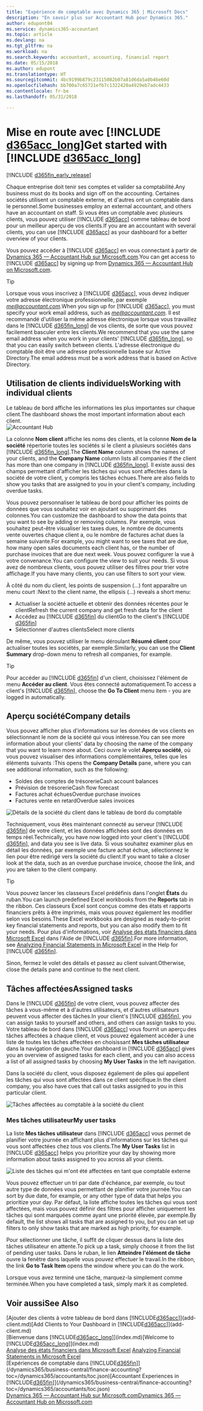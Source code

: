 ```yaml
---
title: "Expérience de comptable avec Dynamics 365 | Microsoft Docs"
description: "En savoir plus sur Accountant Hub pour Dynamics 365."
author: edupont04
ms.service: dynamics365-accountant
ms.topic: article
ms.devlang: na
ms.tgt_pltfrm: na
ms.workload: na
ms.search.keywords: accountant, accounting, financial report
ms.date: 05/15/2018
ms.author: edupont
ms.translationtype: HT
ms.sourcegitcommit: 4bc9199b879c23115082b07a81d6da5a0b46e60d
ms.openlocfilehash: bb700a7c65721efb7c1322420a4929eb7adc4433
ms.contentlocale: fr-be
ms.lasthandoff: 05/31/2018

---
```

# <a name="get-started-with-include-d365acclongincludesd365acclongmdmd"></a><span data-ttu-id="604cf-103">Mise en route avec [!INCLUDE [d365acc_long](includes/d365acc_long_md.md)]</span><span class="sxs-lookup"><span data-stu-id="604cf-103">Get started with [!INCLUDE [d365acc_long](includes/d365acc_long_md.md)]</span></span>
[!INCLUDE [d365fin_early_release](includes/d365fin_early_release.md.md)]

<span data-ttu-id="604cf-104">Chaque entreprise doit tenir ses comptes et valider sa comptabilité.</span><span class="sxs-lookup"><span data-stu-id="604cf-104">Any business must do its books and sign off on the accounting.</span></span> <span data-ttu-id="604cf-105">Certaines sociétés utilisent un comptable externe, et d'autres ont un comptable dans le personnel.</span><span class="sxs-lookup"><span data-stu-id="604cf-105">Some businesses employ an external accountant, and others have an accountant on staff.</span></span> <span data-ttu-id="604cf-106">Si vous êtes un comptable avec plusieurs clients, vous pouvez utiliser [!INCLUDE [d365acc](includes/d365acc_md.md)] comme tableau de bord pour un meilleur aperçu de vos clients.</span><span class="sxs-lookup"><span data-stu-id="604cf-106">If you are an accountant with several clients, you can use [!INCLUDE [d365acc](includes/d365acc_md.md)] as your dashboard for a better overview of your clients.</span></span>  

<span data-ttu-id="604cf-107">Vous pouvez accéder à [!INCLUDE [d365acc](includes/d365acc_md.md)] en vous connectant à partir de [Dynamics 365 — Accountant Hub sur Microsoft.com](https://www.microsoft.com/en-us/dynamics365/financial-insights-for-accountants).</span><span class="sxs-lookup"><span data-stu-id="604cf-107">You can get access to [!INCLUDE [d365acc](includes/d365acc_md.md)] by signing up from [Dynamics 365 — Accountant Hub on Microsoft.com](https://www.microsoft.com/en-us/dynamics365/financial-insights-for-accountants).</span></span>  

> [!TIP]
>  <span data-ttu-id="604cf-108">Lorsque vous vous inscrivez à [!INCLUDE [d365acc](includes/d365acc_md.md)], vous devez indiquer votre adresse électronique professionnelle, par exemple <em>me@accountant.com</em>.</span><span class="sxs-lookup"><span data-stu-id="604cf-108">When you sign up for [!INCLUDE [d365acc](includes/d365acc_md.md)], you must specify your work email address, such as <em>me@accountant.com</em>.</span></span> <span data-ttu-id="604cf-109">Il est recommandé d'utiliser la même adresse électronique lorsque vous travaillez dans le [!INCLUDE [d365fin_long](includes/d365fin_long_md.md)] de vos clients, de sorte que vous pouvez facilement basculer entre les clients.</span><span class="sxs-lookup"><span data-stu-id="604cf-109">We recommend that you use the same email address when you work in your clients' [!INCLUDE [d365fin_long](includes/d365fin_long_md.md)], so that you can easily switch between clients.</span></span> <span data-ttu-id="604cf-110">L'adresse électronique du comptable doit être une adresse professionnelle basée sur Active Directory.</span><span class="sxs-lookup"><span data-stu-id="604cf-110">The email address must be a work address that is based on Active Directory.</span></span>

## <a name="working-with-individual-clients"></a><span data-ttu-id="604cf-111">Utilisation de clients individuels</span><span class="sxs-lookup"><span data-stu-id="604cf-111">Working with individual clients</span></span>
<span data-ttu-id="604cf-112">Le tableau de bord affiche les informations les plus importantes sur chaque client.</span><span class="sxs-lookup"><span data-stu-id="604cf-112">The dashboard shows the most important information about each client.</span></span>  
![Accountant Hub](./media/accountant-get-started/accountant-dashboard-tasks.png)

<span data-ttu-id="604cf-114">La colonne **Nom client** affiche les noms des clients, et la colonne **Nom de la société** répertorie toutes les sociétés si le client a plusieurs sociétés dans [!INCLUDE [d365fin_long](includes/d365fin_long_md.md)].</span><span class="sxs-lookup"><span data-stu-id="604cf-114">The **Client Name** column shows the names of your clients, and the **Company Name** column lists all companies if the client has more than one company in [!INCLUDE [d365fin_long](includes/d365fin_long_md.md)].</span></span> <span data-ttu-id="604cf-115">Il existe aussi des champs permettant d'afficher les tâches qui vous sont affectées dans la société de votre client, y compris les tâches échues.</span><span class="sxs-lookup"><span data-stu-id="604cf-115">There are also fields to show you tasks that are assigned to you in your client's company, including overdue tasks.</span></span>  

<span data-ttu-id="604cf-116">Vous pouvez personnaliser le tableau de bord pour afficher les points de données que vous souhaitez voir en ajoutant ou supprimant des colonnes.</span><span class="sxs-lookup"><span data-stu-id="604cf-116">You can customize the dashboard to show the data points that you want to see by adding or removing columns.</span></span> <span data-ttu-id="604cf-117">Par exemple, vous souhaitez peut-être visualiser les taxes dues, le nombre de documents vente ouvertes chaque client a, ou le nombre de factures achat dues la semaine suivante.</span><span class="sxs-lookup"><span data-stu-id="604cf-117">For example, you might want to see taxes that are due, how many open sales documents each client has, or the number of purchase invoices that are due next week.</span></span> <span data-ttu-id="604cf-118">Vous pouvez configurer la vue à votre convenance.</span><span class="sxs-lookup"><span data-stu-id="604cf-118">You can configure the view to suit your needs.</span></span> <span data-ttu-id="604cf-119">Si vous avez de nombreux clients, vous pouvez utiliser des filtres pour trier votre affichage.</span><span class="sxs-lookup"><span data-stu-id="604cf-119">If you have many clients, you can use filters to sort your view.</span></span>  

<span data-ttu-id="604cf-120">À côté du nom du client, les points de suspension (...) font apparaître un menu court :</span><span class="sxs-lookup"><span data-stu-id="604cf-120">Next to the client name, the ellipsis (...) reveals a short menu:</span></span>

- <span data-ttu-id="604cf-121">Actualiser la société actuelle et obtenir des données récentes pour le client</span><span class="sxs-lookup"><span data-stu-id="604cf-121">Refresh the current company and get fresh data for the client</span></span>  
- <span data-ttu-id="604cf-122">Accédez au [!INCLUDE [d365fin](includes/d365fin_md.md)] du client</span><span class="sxs-lookup"><span data-stu-id="604cf-122">Go to the client's [!INCLUDE [d365fin](includes/d365fin_md.md)]</span></span>  
- <span data-ttu-id="604cf-123">Sélectionner d'autres clients</span><span class="sxs-lookup"><span data-stu-id="604cf-123">Select more clients</span></span>  

<span data-ttu-id="604cf-124">De même, vous pouvez utiliser le menu déroulant **Résumé client** pour actualiser toutes les sociétés, par exemple.</span><span class="sxs-lookup"><span data-stu-id="604cf-124">Similarly, you can use the **Client Summary** drop-down menu to refresh all companies, for example.</span></span>  

> [!TIP]
>  <span data-ttu-id="604cf-125">Pour accéder au [!INCLUDE [d365fin](includes/d365fin_md.md)] d'un client, choisissez l'élément de menu **Accéder au client**. Vous êtes connecté automatiquement.</span><span class="sxs-lookup"><span data-stu-id="604cf-125">To access a client's [!INCLUDE [d365fin](includes/d365fin_md.md)], choose the **Go To Client** menu item - you are logged in automatically.</span></span>

## <a name="company-details"></a><span data-ttu-id="604cf-126">Aperçu société</span><span class="sxs-lookup"><span data-stu-id="604cf-126">Company details</span></span>
<span data-ttu-id="604cf-127">Vous pouvez afficher plus d'informations sur les données de vos clients en sélectionnant le nom de la société qui vous intéresse.</span><span class="sxs-lookup"><span data-stu-id="604cf-127">You can see more information about your clients' data by choosing the name of the company that you want to learn more about.</span></span> <span data-ttu-id="604cf-128">Ceci ouvre le volet **Aperçu société**, où vous pouvez visualiser des informations complémentaires, telles que les éléments suivants :</span><span class="sxs-lookup"><span data-stu-id="604cf-128">This opens the **Company Details** pane, where you can see additional information, such as the following:</span></span>  

* <span data-ttu-id="604cf-129">Soldes des comptes de trésorerie</span><span class="sxs-lookup"><span data-stu-id="604cf-129">Cash account balances</span></span>  
* <span data-ttu-id="604cf-130">Prévision de trésorerie</span><span class="sxs-lookup"><span data-stu-id="604cf-130">Cash flow forecast</span></span>  
* <span data-ttu-id="604cf-131">Factures achat échues</span><span class="sxs-lookup"><span data-stu-id="604cf-131">Overdue purchase invoices</span></span>  
* <span data-ttu-id="604cf-132">Factures vente en retard</span><span class="sxs-lookup"><span data-stu-id="604cf-132">Overdue sales invoices</span></span>  

![Détails de la société du client dans le tableau de bord du comptable](./media/accountant-get-started/accountant-company-details.png)

<span data-ttu-id="604cf-134">Techniquement, vous êtes maintenant connecté au serveur [!INCLUDE [d365fin](includes/d365fin_md.md)] de votre client, et les données affichées sont des données en temps réel.</span><span class="sxs-lookup"><span data-stu-id="604cf-134">Technically, you have now logged into your client's [!INCLUDE [d365fin](includes/d365fin_md.md)], and data you see is live data.</span></span> <span data-ttu-id="604cf-135">Si vous souhaitez examiner plus en détail les données, par exemple une facture achat échue, sélectionnez le lien pour être redirigé vers la société du client.</span><span class="sxs-lookup"><span data-stu-id="604cf-135">If you want to take a closer look at the data, such as an overdue purchase invoice, choose the link, and you are taken to the client company.</span></span>  

> [!TIP]
>  <span data-ttu-id="604cf-136">Vous pouvez lancer les classeurs Excel prédéfinis dans l'onglet **États** du ruban.</span><span class="sxs-lookup"><span data-stu-id="604cf-136">You can launch predefined Excel workbooks from the **Reports** tab in the ribbon.</span></span> <span data-ttu-id="604cf-137">Ces classeurs Excel sont conçus comme des états et rapports financiers prêts à être imprimés, mais vous pouvez également les modifier selon vos besoins.</span><span class="sxs-lookup"><span data-stu-id="604cf-137">These Excel workbooks are designed as ready-to-print key financial statements and reports, but you can also modify them to fit your needs.</span></span> <span data-ttu-id="604cf-138">Pour plus d'informations, voir [Analyse des états financiers dans Microsoft Excel](/dynamics365/business-central/finance-analyze-excel?toc=/dynamics365/accountants/toc.json) dans l'Aide de [!INCLUDE [d365fin](includes/d365fin_md.md)].</span><span class="sxs-lookup"><span data-stu-id="604cf-138">For more information, see [Analyzing Financial Statements in Microsoft Excel](/dynamics365/business-central/finance-analyze-excel?toc=/dynamics365/accountants/toc.json) in the Help for [!INCLUDE [d365fin](includes/d365fin_md.md)].</span></span>  

<span data-ttu-id="604cf-139">Sinon, fermez le volet des détails et passez au client suivant.</span><span class="sxs-lookup"><span data-stu-id="604cf-139">Otherwise, close the details pane and continue to the next client.</span></span>  

## <a name="assigned-tasks"></a><span data-ttu-id="604cf-140">Tâches affectées</span><span class="sxs-lookup"><span data-stu-id="604cf-140">Assigned tasks</span></span>
<span data-ttu-id="604cf-141">Dans le [!INCLUDE [d365fin](includes/d365fin_md.md)] de votre client, vous pouvez affecter des tâches à vous-même et à d'autres utilisateurs, et d'autres utilisateurs peuvent vous affecter des tâches.</span><span class="sxs-lookup"><span data-stu-id="604cf-141">In your client's [!INCLUDE [d365fin](includes/d365fin_md.md)], you can assign tasks to yourself and others, and others can assign tasks to you.</span></span> <span data-ttu-id="604cf-142">Votre tableau de bord dans [!INCLUDE [d365acc](includes/d365acc_md.md)] vous fournit un aperçu des tâches affectées à chaque client, et vous pouvez également accéder à une liste de toutes les tâches affectées en choisissant **Mes tâches utilisateur** dans la navigation de gauche.</span><span class="sxs-lookup"><span data-stu-id="604cf-142">Your dashboard in [!INCLUDE [d365acc](includes/d365acc_md.md)] gives you an overview of assigned tasks for each client, and you can also access a list of all assigned tasks by choosing **My User Tasks** in the left navigation.</span></span>  

<span data-ttu-id="604cf-143">Dans la société du client, vous disposez également de piles qui appellent les tâches qui vous sont affectées dans ce client spécifique.</span><span class="sxs-lookup"><span data-stu-id="604cf-143">In the client company, you also have cues that call out tasks assigned to you in this particular client.</span></span>

![Tâches affectées au comptable à la société du client](./media/accountant-get-started/accountant-company-details-tasks.png)

### <a name="my-user-tasks"></a><span data-ttu-id="604cf-145">Mes tâches utilisateur</span><span class="sxs-lookup"><span data-stu-id="604cf-145">My user tasks</span></span>
<span data-ttu-id="604cf-146">La liste **Mes tâches utilisateur** dans [!INCLUDE [d365acc](includes/d365acc_md.md)] vous permet de planifier votre journée en affichant plus d'informations sur les tâches qui vous sont affectées chez tous vos clients.</span><span class="sxs-lookup"><span data-stu-id="604cf-146">The **My User Tasks** list in [!INCLUDE [d365acc](includes/d365acc_md.md)] helps you prioritize your day by showing more information about tasks assigned to you across all your clients.</span></span>  

![Liste des tâches qui m'ont été affectées en tant que comptable externe](./media/accountant-get-started/accountant-tasklist.png)

<span data-ttu-id="604cf-148">Vous pouvez effectuer un tri par date d'échéance, par exemple, ou tout autre type de données vous permettant de planifier votre journée.</span><span class="sxs-lookup"><span data-stu-id="604cf-148">You can sort by due date, for example, or any other type of data that helps you prioritize your day.</span></span> <span data-ttu-id="604cf-149">Par défaut, la liste affiche toutes les tâches qui vous sont affectées, mais vous pouvez définir des filtres pour afficher uniquement les tâches qui sont marquées comme ayant une priorité élevée, par exemple.</span><span class="sxs-lookup"><span data-stu-id="604cf-149">By default, the list shows all tasks that are assigned to you, but you can set up filters to only show tasks that are marked as high priority, for example.</span></span>

<span data-ttu-id="604cf-150">Pour sélectionner une tâche, il suffit de cliquer dessus dans la liste des tâches utilisateur en attente.</span><span class="sxs-lookup"><span data-stu-id="604cf-150">To pick up a task, simply choose it from the list of pending user tasks.</span></span> <span data-ttu-id="604cf-151">Dans le ruban, le lien **Atteindre l'élément de tâche** ouvre la fenêtre dans laquelle vous pouvez effectuer le travail.</span><span class="sxs-lookup"><span data-stu-id="604cf-151">In the ribbon, the link **Go to Task Item** opens the window where you can do the work.</span></span>  

<span data-ttu-id="604cf-152">Lorsque vous avez terminé une tâche, marquez-la simplement comme terminée.</span><span class="sxs-lookup"><span data-stu-id="604cf-152">When you have completed a task, simply mark it as completed.</span></span>  

## <a name="see-also"></a><span data-ttu-id="604cf-153">Voir aussi</span><span class="sxs-lookup"><span data-stu-id="604cf-153">See Also</span></span>
<span data-ttu-id="604cf-154">[Ajouter des clients à votre tableau de bord dans [!INCLUDE[d365acc](includes/d365acc_md.md)]](add-client.md)</span><span class="sxs-lookup"><span data-stu-id="604cf-154">[Add Clients to Your Dashboard in [!INCLUDE[d365acc](includes/d365acc_md.md)]](add-client.md)</span></span>  
<span data-ttu-id="604cf-155">[Bienvenue dans [!INCLUDE[d365acc_long](includes/d365acc_long_md.md)]](index.md)</span><span class="sxs-lookup"><span data-stu-id="604cf-155">[Welcome to [!INCLUDE[d365acc_long](includes/d365acc_long_md.md)]](index.md)</span></span>  
<span data-ttu-id="604cf-156">[Analyse des états financiers dans Microsoft Excel](/dynamics365/business-central/finance-analyze-excel?toc=/dynamics365/accountants/toc.json) </span><span class="sxs-lookup"><span data-stu-id="604cf-156">[Analyzing Financial Statements in Microsoft Excel](/dynamics365/business-central/finance-analyze-excel?toc=/dynamics365/accountants/toc.json) </span></span>  
<span data-ttu-id="604cf-157">[Expériences de comptable dans [!INCLUDE[d365fin](includes/d365fin_md.md)]](/dynamics365/business-central/finance-accounting?toc=/dynamics365/accountants/toc.json)</span><span class="sxs-lookup"><span data-stu-id="604cf-157">[Accountant Experiences in [!INCLUDE[d365fin](includes/d365fin_md.md)]](/dynamics365/business-central/finance-accounting?toc=/dynamics365/accountants/toc.json)</span></span>  
[<span data-ttu-id="604cf-158">Dynamics 365 — Accountant Hub sur Microsoft.com</span><span class="sxs-lookup"><span data-stu-id="604cf-158">Dynamics 365 — Accountant Hub on Microsoft.com</span></span>](https://www.microsoft.com/en-us/dynamics365/financial-insights-for-accountants)  

